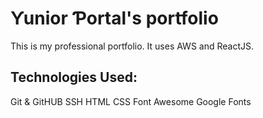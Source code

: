 # Ƴunior Ƥortal's portfolio

This is my professional portfolio. It uses AWS and ReactJS.

## Technologies Used:

Git & GitHUB
SSH
HTML
CSS
Font Awesome
Google Fonts
